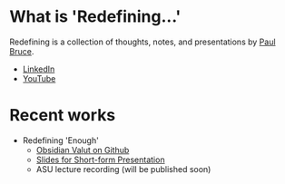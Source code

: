 # What is 'Redefining...'

Redefining is a collection of thoughts, notes, and presentations by [Paul Bruce](https://paulsbruce.io).

* [LinkedIn](https://www.linkedin.com/in/paulsbruce)
* [YouTube](https://www.youtube.com/watch?v=rqx4Rdzjg24&list=PLFXQmSmq7uXTElSlaOqUHCeVlJi5nGJ85)


# Recent works

* Redefining 'Enough'
    * [Obsidian Valut on Github](https://github.com/paulsbruce/redefining-notes/tree/main/Redefining%20Enough)
    * [Slides for Short-form Presentation](https://docs.google.com/presentation/d/1soEOSnicJwArxlSLgEgxRSMIU86OG2U28WvbHVKeZEw/edit?usp=sharing)
    * ASU lecture recording (will be published soon)